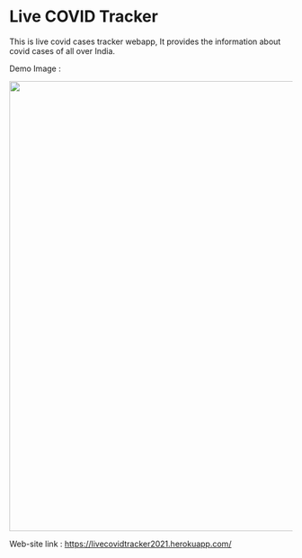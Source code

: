 # Live COVID Tracker
This is live covid cases tracker webapp, It provides the information about covid cases of all over India.


Demo Image : 


<img src="https://user-images.githubusercontent.com/79257444/123637189-5b380480-d83b-11eb-8d3e-c91ea89950aa.png" width = 800>
<!-- <img src="https://user-images.githubusercontent.com/79257444/121805371-a9101280-cc68-11eb-863f-02970d6aacb2.png" width = 800> -->

<!-- ![Screenshot (43)](https://user-images.githubusercontent.com/79257444/123637189-5b380480-d83b-11eb-8d3e-c91ea89950aa.png) -->



Web-site link : https://livecovidtracker2021.herokuapp.com/
